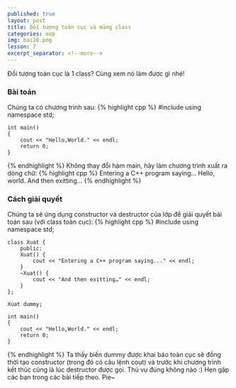 ```yaml
---
published: true
layout: post
title: Đối tượng toàn cục và mảng class
categories: oop
img: bai26.png
lesson: 7
excerpt_separator: <!--more-->
---
```

Đối tượng toàn cục là 1 class? Cùng xem nó làm được gì nhé! <!--more-->
### Bài toán
Chúng ta có chương trình sau:
{% highlight cpp %}
    #include <iostream>
    using namespace std;
     
    int main()
    {
    	cout << "Hello,World." << endl;
    	return 0;
    }
{% endhighlight %}
Không thay đổi hàm main, hãy làm chương trình xuất ra dòng chữ:
{% highlight cpp %}
	Entering a C++ program saying...
	Hello, world.
	And then exitting…
{% endhighlight %}
### Cách giải quyết
Chúng ta sẽ ứng dụng constructor và destructor của lớp để giải quyết bài toán sau (với class toàn cục):
{% highlight cpp %}
    #include <iostream>
    using namespace std;
     
    class Xuat {
    	public:
    	Xuat() {
    		cout << "Entering a C++ program saying..." << endl;
    	}
    	~Xuat() {
    		cout << "And then exitting…" << endl;
    	}
    };
     
    Xuat dummy;
     
    int main()
    {
    	cout << "Hello,World." << endl;
    	return 0;
    }
{% endhighlight %}
Ta thấy biến dummy được khai báo toàn cục sẽ đồng thời tạo constructor (trong đó có câu lệnh cout) và trước khi chương trình kết thúc cũng là lúc destructor được gọi. Thú vụ đúng không nào :) Hẹn gặp các bạn trong các bài tiếp theo. Pie~
